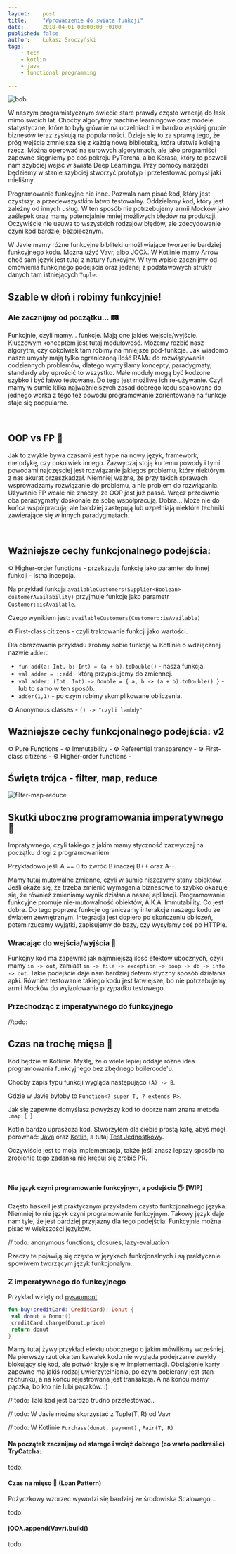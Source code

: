 ```yaml
---
layout:    post
title:     "Wprowadzenie do świata funkcji"
date:      2018-04-01 08:00:00 +0100
published: false
author:    Łukasz Sroczyński
tags:
    - tech
    - kotlin
    - java
    - functional programming
    
---
```

 
![bob](/assets/img/posts/2019-04-01-functional-introduction/1.jpeg)

W naszym programistycznym świecie stare prawdy często wracają do łask mimo swoich lat. Choćby algorytmy machine learningowe oraz modele statystyczne, które to były głównie na uczelniach i w bardzo wąskiej grupie biznesów teraz zyskują na popularności. Dzieje się to za sprawą tego, że próg wejścia zmniejsza się z każdą nową biblioteką, która ułatwia kolejną rzecz. Można operować na surowych algorytmach, ale jako programiści zapewne sięgniemy po coś pokroju PyTorcha, albo Kerasa, który to pozwoli nam szybciej wejść w świata Deep Learningu. Przy pomocy narzędzi będziemy w stanie szybciej stworzyć prototyp i przetestować pomysł jaki mieliśmy. 

Programowanie funkcyjne nie inne. Pozwala nam pisać kod, który jest czystszy, a przedewszystkim łatwo testowalny. Oddzielamy kod, który jest zależny od innych usług. W ten sposób nie potrzebujemy armii Mocków jako zaślepek oraz mamy potencjalnie mniej możliwych błędów na produkcji. Oczywiście nie usuwa to wszystkich rodzajów błędów, ale zdecydowanie czyni kod bardziej bezpiecznym. 

W Javie mamy różne funkcyjne bibliteki umożliwiające tworzenie bardziej funkcyjnego kodu. Można użyć Vavr, albo JOOλ. W Kotlinie mamy Arrow choć sam język jest tutaj z natury funkcyjny. W tym wpisie zacznijmy od omówienia funkcjnego podejścia oraz jedenej z podstawowych struktr danych tam istniejących `Tuple`. 

## Szable w dłoń i robimy funkcyjnie!
### Ale zacznijmy od początku... 🛤 
Funkcjnie, czyli mamy... funkcje. Mają one jakieś wejście/wyjście. Kluczowym konceptem jest tutaj modułowość. Możemy rozbić nasz algorytm, czy cokolwiek tam robimy na mniejsze pod-funkcje. Jak wiadomo nasze umysły mają tylko ograniczoną ilość RAMu do rozwiązywania codziennych problemów, dlatego wymyślamy koncepty, paradygmaty, standardy aby uprościć to wszystko. Małe moduły mogą być kodzone szybko i być łatwo testowane. Do tego jest możliwe ich re-używanie. Czyli mamy w sumie kilka najważniejszych zasad dobrego kodu spakowane do jednego worka z tego też powodu programowanie zorientowane na funkcje staje się poopularne. 

<br>

## OOP vs FP 🥊
Jak to zwykle bywa czasami jest hype na nowy język, framework, metodykę, czy cokolwiek innego. Zazwyczaj stoją ku temu powody i tymi powodami najczęsciej jest rozwiązanie jakiegoś problemu, który niektórym z nas akurat przeszkadzał. Niemniej ważne, że przy takich sprawach wsprowadzamy rozwiązanie do problemu, a nie problem do rozwiązania. Używanie FP wcale nie znaczy, że OOP jest już passé. Wręcz przeciwnie oba paradygmaty doskonale ze sobą współpracują. Dobra... Może nie do końca współpracują, ale bardziej zastępują lub uzpełniają niektóre techniki zawierające się w innych paradygmatach. 

<br>

## Ważniejsze cechy funkcjonalnego podejścia:

⚙ Higher-order functions - przekazują funkcję jako paramter do innej funkcji - istna incepcja.

Na przykład funkcja `availableCustomers(Supplier<Boolean> customerAvailability)` przyjmuje funkcję jako parametr `Customer::isAvailable`.

Czego wynikiem jest: `availableCustomers(Customer::isAvailable)`

⚙ First-class citizens - czyli traktowanie funkcji jako wartości.

Dla obrazowania przykładu zróbmy sobie funkcję w Kotlinie o wdzięcznej nazwie `adder`: 

*  `fun add(a: Int, b: Int) = (a + b).toDouble()` - nasza funkcja.
*  `val adder = ::add` - którą przypisujemy do zmiennej.
*  `val adder: (Int, Int) -> Double = { a, b -> (a + b).toDouble() }` - lub to samo w ten sposób.
*  `adder(1,1)` - po czym robimy skomplikowane obliczenia.

⚙ Anonymous classes - `() -> "czyli lambdy"`

## Ważniejsze cechy funkcjonalnego podejścia: v2
⚙ Pure Functions - 
⚙ Immutability - 
⚙ Referential transparency - 
⚙ First-class citizens - 
⚙ Higher-order functions - 
<br>

## Święta trójca - filter, map, reduce
![filter-map-reduce](/assets/img/posts/2019-04-01-functional-introduction/2.png)

## Skutki uboczne programowania imperatywnego 🔰
Impratywnego, czyli takiego z jakim mamy styczność zazwyczaj na początku drogi z programowaniem.

Przykładowo jeśli A == 0 to zwróć B inaczej B++ oraz A--. 

Mamy tutaj mutowalne zmienne, czyli w sumie niszczymy stany obiektów. Jeśli okaże się, że trzeba zmienić wymagania biznesowe to szybko okazuje się, że również zmieniamy wynik działania naszej aplikacji. Programowanie funkcyjne promuje nie-mutowalność obiektów, A.K.A. Immutability. Co jest dobre. Do tego poprzez funkcje ograniczamy interakcje naszego kodu ze światem zewnętrznym. Integracja jest dopiero po skończeniu obliczeń, potem rzucamy wyjątki, zapisujemy do bazy, czy wysyłamy coś po HTTPie. 


### Wracając do wejścia/wyjścia 🚪
Funkcjny kod ma zapewnić jak najmniejszą ilość efektów ubocznych, czyli mamy `in -> out`, zamiast `in -> file -> exception -> poop -> db -> info -> out`. Takie podejście daje nam bardziej determistyczny sposób działania apki. Również testowanie takiego kodu jest łatwiejsze, bo nie potrzebujemy armii Mocków do wyizolowania przypadku testowego.

### Przechodząc z imperatywnego do funkcyjnego
//todo: 


## Czas na trochę mięsa 🍗
Kod będzie w Kotlinie. Myślę, że o wiele lepiej oddaje różne idea programowania funkcyjnego bez zbędnego boilercode'u.

Choćby zapis typu funkcji wygląda następująco `(A) -> B`.

Gdzie w Javie byłoby to `Function<? super T, ? extends R>`.

Jak się zapewne domyślasz powyższy kod to dobrze nam znana metoda ` .map { } `

Kotlin bardzo upraszcza kod. Stworzyłem dla ciebie prostą katę, abyś mógł porównać: [Java](https://github.com/braintelligencePL/snippets-and-katas-of-jvm-languages/blob/master/katas/src/main/java/pl/braintelligence/katas/Java_1_SocketsPairs.java) oraz [Kotlin](https://github.com/braintelligencePL/snippets-and-katas-of-jvm-languages/blob/master/katas/src/main/kotlin/pl/braintelligence/katas/Kotlin_1_SocketsPairs.kt), a tutaj [Test Jednostkowy](https://github.com/braintelligencePL/snippets-and-katas-of-jvm-languages/blob/master/katas/src/test/groovy/pl/braintelligence/katas/_1_SocketsPairsTest.groovy).

Oczywiście jest to moja implementacja, także jeśli znasz lepszy sposób na zrobienie tego [zadanka](https://www.hackerrank.com/challenges/sock-merchant/problem?h_l=interview&playlist_slugs%5B%5D=interview-preparation-kit&playlist_slugs%5B%5D=warmup) nie krępuj się zrobić PR. 

<br>


#### Nie język czyni programowanie funkcyjnym, a podejście 🖐 [WIP]
Często haskell jest praktycznym przykładem czysto funkcjonalnego języka. Niemniej to nie język czyni programowanie funkcyjnym. Takowy język daje nam tyle, że jest bardziej przyjazny dla tego podejścia. Funkcyjnie można pisać w większości języków.

// todo: anonymous functions, closures, lazy-evaluation 

Rzeczy te pojawiją się często w językach funkcjonalnych i są praktycznie spowiwem tworzącym język funkcjonalym. 


### Z imperatywnego do funkcyjnego

Przykład wzięty od [pysaumont](https://github.com/pysaumont)

```kotlin
fun buy(creditCard: CreditCard): Donut {
 val donut = Donut()
 creditCard.charge(Donut.price)
 return donut
} 
``` 

Mamy tutaj żywy przykład efektu ubocznego o jakim mówiliśmy wcześniej. Na pierwszy rzut oka ten kawałek kodu nie wygląda podejrzanie zwykły blokujący się kod, ale potwór kryje się w implementacji. Obciążenie karty zapewne ma jakiś rodzaj uwierzytelniania, po czym pobierany jest stan rachunku, a na końcu rejestrowana jest transakcja. A na końcu mamy pączka, bo kto nie lubi pączków. :)   

// todo: Taki kod jest bardzo trudno przetestować..

// todo: W Javie można skorzystać z Tuple(T, R) od Vavr

// todo: W Kotlinie `Purchase(donut, payment)` , `Pair(T, R)`
 

#### Na początek zacznijmy od starego i wciąż dobrego (co warto podkreślić) TryCatcha:
todo:  
#### Czas na mięso 🍗  (Loan Pattern) 
Pożyczkowy wzorzec wywodzi się bardziej ze środowiska Scalowego...

todo:  

#### jOOλ.append(Vavr).build()
todo:  
